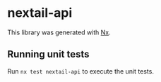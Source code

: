 # nextail-api

This library was generated with [Nx](https://nx.dev).

## Running unit tests

Run `nx test nextail-api` to execute the unit tests.
